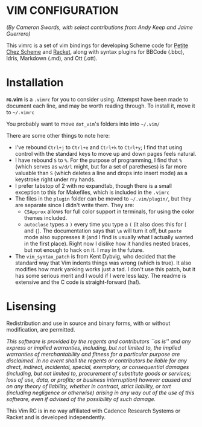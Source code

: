 # VIM CONFIGURATION

*(By Cameron Swords, with select contributions from Andy Keep and Jaime Guerrero)*

This vimrc is a set of vim bindings for developing Scheme code for 
[Petite Chez Scheme](http://www.scheme.com/petitechezscheme.html) and
[Racket](http://racket-lang.org/),
along with syntax plugins for BBCode (.bbc), Idris, Markdown (.md), and Ott
(.ott). 

# Installation

**rc.vim** is a `.vimrc` for you to consider using. Attempst have been made to
document each line, and may be worth reading through. To install it, move it to `~/.vimrc`

You probably want to move `dot_vim`'s folders into into `~/.vim/`

There are some other things to note here:

- I've rebound `Ctrl+j` to `Ctrl+e` and `Ctrl+k` to `Ctrl+y`; I find that using
  control with the standard keys to move up and down pages feels natural.
- I have rebound `S` to `%`. For the purpose of programming, I find that `%` 
  (which serves as `w/d/l` might, but for a set of paretheses) is far more
  valuable than `S` (which deletes a line and drops into insert mode) as a 
  keystroke right under my hands.
- I prefer tabstop of 2 with no expandtab, though there is a small
  exception to this for Makefiles, which is included in the `.vimrc`
- The files in the `plugin` folder can be moved to `~/.vim/plugin/`, but
  they are separate since I didn't write them. They are:
    - `CSApprox` allows for full color support in terminals, for using the
      color themes included.
    - `autoclose` types a `)` every time you type a `(` (it also does this for
      `[` and `{`). The documentation says that `\a` will turn it off, but
      `paste` mode also suppresses it (and I find is usually what I actually
      wanted in the first place). Right now I dislike how it handles nested
      braces, but not enough to hack on it. I may in the future.
- The `vim_syntax_patch` is from Kent Dybvig, who decided that the standard
  way that Vim indents things was wrong (which is true). It also modifies how
  mark yanking works just a tad. I don't use this patch, but it has some
  serious merit and I would if I were less lazy. The readme is extensive and
  the C code is straight-forward (ha!).

# Lisensing

Redistribution and use in source and binary forms, with or without
modification, are permitted.

*This software is provided by the regents and contributors ``as is'' and
any express or implied warranties, including, but not limited to, the
implied warranties of merchantability and fitness for a particular purpose
are disclaimed.  In no event shall the regents or contributors be liable
for any direct, indirect, incidental, special, exemplary, or consequential
damages (including, but not limited to, procurement of substitute goods
or services; loss of use, data, or profits; or business interruption)
however caused and on any theory of liability, whether in contract, strict
liability, or tort (including negligence or otherwise) arising in any way
out of the use of this software, even if advised of the possibility of
such damage.*

This Vim RC is in no way  affiliated with Cadence Research Systems or Racket and
is developed independently.


